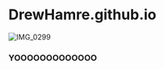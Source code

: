 # DrewHamre.github.io

![IMG_0299](https://github.com/DrewHamre/DrewHamre.github.io/assets/142945083/f9a09504-8602-4629-bc31-089da6022726)

### YOOOOOOOOOOOOO
